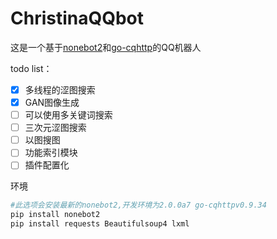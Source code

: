 # ChristinaQQbot

这是一个基于[nonebot2](https://github.com/nonebot/nonebot2)和[go-cqhttp](https://github.com/Mrs4s/go-cqhttp)的QQ机器人

todo list：

- [x] 多线程的涩图搜索
- [x] GAN图像生成
- [ ] 可以使用多关键词搜索
- [ ] 三次元涩图搜索
- [ ] 以图搜图
- [ ] 功能索引模块
- [ ] 插件配置化

环境

```sh
#此选项会安装最新的nonebot2,开发环境为2.0.0a7 go-cqhttpv0.9.34
pip install nonebot2
pip install requests Beautifulsoup4 lxml
```

